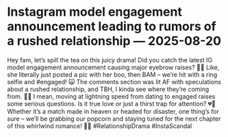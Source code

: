 # Instagram model engagement announcement leading to rumors of a rushed relationship — 2025-08-20

Hey fam, let’s spill the tea on this juicy drama! Did you catch the latest IG model engagement announcement causing major eyebrow raises? 🤔💍 Like, she literally just posted a pic with her boo, then BAM – we’re hit with a ring selfie and #engaged! 🙀 The comments section was lit AF with speculations about a rushed relationship, and TBH, I kinda see where they’re coming from. 🕵️‍♀️ I mean, moving at lightning speed from dating to engaged raises some serious questions. Is it true love or just a thirst trap for attention? 💔💸 Whether it’s a match made in heaven or headed for disaster, one thing’s for sure – we’ll be grabbing our popcorn and staying tuned for the next chapter of this whirlwind romance! 🍿✨ #RelationshipDrama #InstaScandal